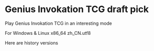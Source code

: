 # Genius Invokation TCG draft pick

Play Genius Invokation TCG in an interesting mode

For Windows & Linux x86_64 zh_CN.utf8

Here are history versions

